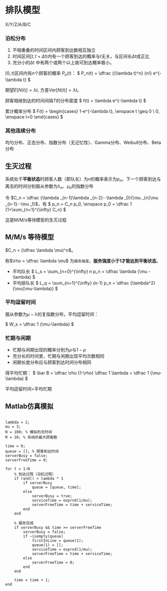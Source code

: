 # 排队模型

X/Y/Z/A/B/C

### 泊松分布

1. 不相重叠的时间区间内顾客到达数相互独立
2. 时间区间$[t,t+\Delta t)$内有一个顾客到达的概率与$t$无关，与区间长$\Delta t$成正比
3. 充分小的$\Delta t$ 中有两个或两个以上故可到达概率极小。

$[0, t)$区间内有$n$个顾客的概率 $P_n(t)$：
$
    P_n(t) = \dfrac {(\lambda t)^n} {n!} e^{-\lambda t}
$

期望$E[N(t)]=\lambda t$, 方差$Var[N(t)]=\lambda t$。

顾客相继到达的时间间隔$T$的分布密度
$
    f(t) = \lambda e^{-\lambda t}
$

累计概率分布 
$
    F(t) = \begin{cases} 1-e^{-\lambda t}, \enspace t \geq 0 \\
    0, \enspace t<0 \end{cases}
$

### 其他连续分布

均匀分布、正态分布、指数分布（无记忆性）、Gamma分布、Weibull分布、Beta分布

## 生灭过程

系统处于**平衡状态**时顾客人数（即队长）为$n$的概率表示为$p_n$。下一个顾客到达与离去的时间分别服从参数为$\lambda_n$、$\mu_n$的指数分布

令 $C_n = \dfrac {\lambda _{n-1}\lambda _{n-2}···\lambda _0}{\mu _{n}\mu _{n-1}···\mu _1}$，有
$
    p_n = C_n p_0, \enspace p_0 = \dfrac 1 {1+\sum_{n=1}^{\infty} C_n}
$

这是M/M/s等待模型的生灭过程

## M/M/s 等待模型

$C_n = (\dfrac \lambda \mu)^n$。

称$\rho = \dfrac \lambda \mu$ 为`服务强度`，**服务强度小于1才能达到平衡状态**。

- 平均队长
$
    L_s = \sum_{n=0}^{\infty} n p_n = \dfrac \lambda {\mu - \lambda}
$
- 平均排队长
$
    L_q = \sum_{n=1}^{\infty} (n-1) p_n = \dfrac {\lambda^2} {\mu(\mu-\lambda)}
$

### 平均逗留时间

服从参数为$\mu-\lambda$的复指数分布，平均逗留时间：

$
W_s = \dfrac 1 {\mu-\lambda}
$

### 忙期与闲期

- 忙期与闲期出现的概率分别为$\rho$与$1-\rho$
- 充分长的时间里，忙期与闲期出现平均次数相同
- 闲期长度分布应与顾客到达时间分布相同

得平均忙期：
$
    \bar B = \dfrac \rho {1-\rho} \dfrac 1 \lambda = \dfrac 1 {\mu-\lambda}
$

平均逗留时间=平均忙期


## Matlab仿真模拟

```

lambda = 2; 
mu = 3; 
N = 100; % 模拟的总时间
M = 20; % 系统的最大顾客数

time = 0; 
queue = []; % 顾客到达时间
serverBusy = false; 
serverFreeTime = 0; 

for t = 1:N
    % 到达过程（泊松过程）
    if rand() < lambda * 1 
        if serverBusy
            queue = [queue, time];
        else
            serverBusy = true;
            serviceTime = exprnd(1/mu); 
            serverFreeTime = time + serviceTime; 
        end
    end
    
    % 服务完成
    if serverBusy && time >= serverFreeTime
        serverBusy = false;
        if ~isempty(queue)
            firstInLine = queue(1);
            queue(1) = [];
            serviceTime = exprnd(1/mu);
            serverFreeTime = time + serviceTime;
        else
            serverFreeTime = 0;
        end
    end
    
    time = time + 1;
end

```
